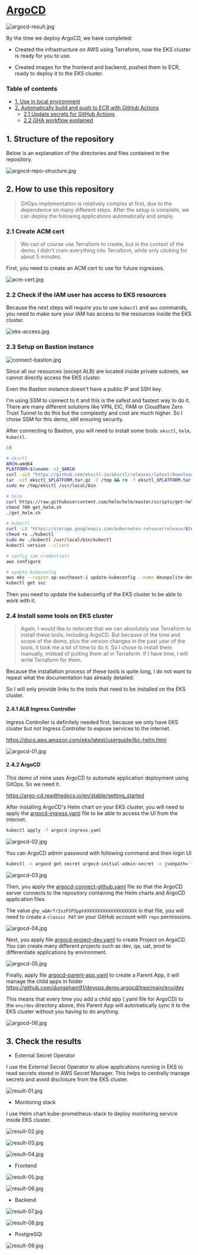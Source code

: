 # [ArgoCD](https://github.com/dungpham91/devops.demo.argocd)

![argocd-result.jpg](../images/argocd/argocd-result.jpg)

By the time we deploy ArgoCD, we have completed:

- Created the infrastructure on AWS using Terraform, now the EKS cluster is ready for you to use.

- Created images for the frontend and backend, pushed them to ECR, ready to deploy it to the EKS cluster.

### Table of contents

- [1. Use in local environment](#1-use-in-local-environment)
- [2. Automatically build and push to ECR with GitHub Actions](#2-automatically-build-and-push-to-ecr-with-github-actions)
  - [2.1 Update secrets for GitHub Actions](#21-update-secrets-for-github-actions)
  - [2.2 GHA workflow explained](#22-gha-workflow-explained)

## 1. Structure of the repository

Below is an explanation of the directories and files contained in the repository.

![argocd-repo-structure.jpg](../images/argocd/argocd-repo-structure.jpg)

## 2. How to use this repository

> GitOps implementation is relatively complex at first, due to the dependence on many different steps. After the setup is complete, we can deploy the following applications automatically and simply.

### 2.1 Create ACM cert

> We can of course use Terraform to create, but in the context of the demo, I didn't cram everything into Terraform, while only clicking for about 5 minutes.

First, you need to create an ACM cert to use for future ingresses.

![acm-cert.jpg](../images/argocd/acm-cert.jpg)

### 2.2 Check if the IAM user has access to EKS resources

Because the next steps will require you to use `kubectl` and `aws` commands, you need to make sure your IAM has access to the resources inside the EKS cluster.

![eks-access.jpg](../images/argocd/eks-access.jpg)

### 2.3 Setup on Bastion instance

![connect-bastion.jpg](../images/argocd/connect-bastion.jpg)

Since all our resources (except ALB) are located inside private subnets, we cannot directly access the EKS cluster.

Even the Bastion instance doesn't have a public IP and SSH key.

I'm using SSM to connect to it and this is the safest and fastest way to do it. There are many different solutions like VPN, EIC, PAM or Cloudflare Zero Trust Tunnel to do this but the complexity and cost are much higher. So I chose SSM for this demo, still ensuring security.

After connecting to Bastion, you will need to install some tools: `eksctl`, `helm`, `kubectl`.

```sh
cd

# eksctl
ARCH=amd64
PLATFORM=$(uname -s)_$ARCH
curl -sLO "https://github.com/eksctl-io/eksctl/releases/latest/download/eksctl_$PLATFORM.tar.gz"
tar -xzf eksctl_$PLATFORM.tar.gz -C /tmp && rm -f eksctl_$PLATFORM.tar.gz
sudo mv /tmp/eksctl /usr/local/bin

# helm
curl https://raw.githubusercontent.com/helm/helm/master/scripts/get-helm-3 > get_helm.sh
chmod 700 get_helm.sh
./get_helm.sh

# kubectl
curl -LO "https://storage.googleapis.com/kubernetes-release/release/$(curl -s https://storage.googleapis.com/kubernetes-release/release/stable.txt)/bin/linux/amd64/kubectl"
chmod +x ./kubectl
sudo mv ./kubectl /usr/local/bin/kubectl
kubectl version --client

# config iam credentials
aws configure

# update kubeconfig
aws eks --region ap-southeast-1 update-kubeconfig --name devopslite-dev-eks-cluster
kubectl get svc
```

Then you need to update the kubeconfig of the EKS cluster to be able to work with it.

### 2.4 Install some tools on EKS cluster

> Again, I would like to reiterate that we can absolutely use Terraform to install these tools, including ArgoCD. But because of the time and scope of the demo, plus the version changes in the past year of the tools, it took me a lot of time to do it. So I chose to install them manually, instead of putting them all in Terraform. If I have time, I will write Terraform for them.

Because the installation process of these tools is quite long, I do not want to repeat what the documentation has already detailed.

So I will only provide links to the tools that need to be installed on the EKS cluster.

#### 2.4.1 ALB Ingress Controller

Ingress Controller is definitely needed first, because we only have EKS cluster but not Ingress Controller to expose services to the internet.

https://docs.aws.amazon.com/eks/latest/userguide/lbc-helm.html

![argocd-01.jpg](../images/argocd/argocd-01.jpg)

#### 2.4.2 ArgoCD

This demo of mine uses ArgoCD to automate application deployment using GitOps. So we need it.

https://argo-cd.readthedocs.io/en/stable/getting_started

After installing ArgoCD's Helm chart on your EKS cluster, you will need to apply the [argocd-ingress.yaml](../argocd-manifests/argocd-ingress.yaml) file to be able to access the UI from the internet.

```sh
kubectl apply -f argocd-ingress.yaml
```

![argocd-02.jpg](../images/argocd/argocd-02.jpg)

You can ArgoCD admin password with following command and then login UI

```sh
kubectl -n argocd get secret argocd-initial-admin-secret -o jsonpath='{.data.password}' | base64 -d
```

![argocd-03.jpg](../images/argocd/argocd-03.jpg)

Then, you apply the [argocd-connect-github.yaml](../argocd-manifests/argocd-connect-github.yaml) file so that the ArgoCD server connects to the repository containing the Helm charts and ArgoCD application files.

The value `ghp_wQArfr2xzFSP5pphXXXXXXXXXXXXXXXXXXXX` in that file, you will need to create a `classic PAT` on your GitHub account with `repo` permissions.

![argocd-04.jpg](../images/argocd/argocd-04.jpg)

Next, you apply file [argocd-project-dev.yaml](../argocd-manifests/argocd-project-dev.yaml) to create Project on ArgoCD. You can create many different projects such as dev, qa, uat, prod to differentiate applications by environment.

![argocd-05.jpg](../images/argocd/argocd-05.jpg)

Finally, apply file [argocd-parent-app.yaml](../argocd-manifests/argocd-parent-app.yaml) to create a Parent App, it will manage the child apps in folder https://github.com/dungpham91/devops.demo.argocd/tree/main/env/dev

This means that every time you add a child app (.yaml file for ArgoCD) to the `env/dev` directory above, this Parent App will automatically sync it to the EKS cluster without you having to do anything.

![argocd-06.jpg](../images/argocd/argocd-06.jpg)

## 3. Check the results

- External Secret Operator

I use the External Secret Operator to allow applications running in EKS to read secrets stored in AWS Secret Manager. This helps to centrally manage secrets and avoid disclosure from the EKS cluster.

![result-01.jpg](../images/argocd/result-01.jpg)

- Monitoring stack

I use Helm chart kube-prometheus-stack to deploy monitoring service inside EKS cluster.

![result-02.jpg](../images/argocd/result-02.jpg)

![result-03.jpg](../images/argocd/result-03.jpg)

![result-04.jpg](../images/argocd/result-04.jpg)

- Frontend

![result-05.jpg](../images/argocd/result-05.jpg)

![result-06.jpg](../images/argocd/result-06.jpg)

- Backend

![result-07.jpg](../images/argocd/result-07.jpg)

![result-08.jpg](../images/argocd/result-08.jpg)

- PostgreSQl

![result-09.jpg](../images/argocd/result-09.jpg)

